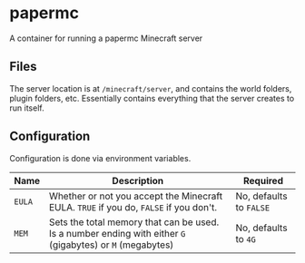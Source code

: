 # papermc

A container for running a papermc Minecraft server

## Files

The server location is at `/minecraft/server`, and contains the world folders, plugin folders, etc. Essentially contains
everything that the server creates to run itself.

## Configuration

Configuration is done via environment variables.

| Name   | Description                                                                                               | Required                |
| ------ | --------------------------------------------------------------------------------------------------------- | ----------------------- |
| `EULA` | Whether or not you accept the Minecraft EULA. `TRUE` if you do, `FALSE` if you don't.                     | No, defaults to `FALSE` |
| `MEM`  | Sets the total memory that can be used. Is a number ending with either `G` (gigabytes) or `M` (megabytes) | No, defaults to `4G`    |
